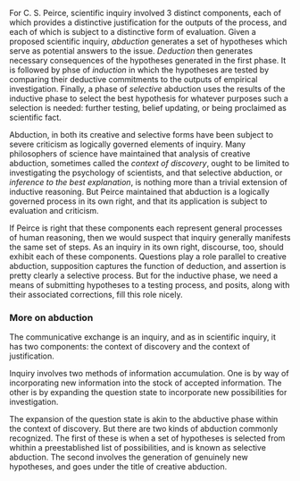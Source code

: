 For C. S. Peirce, scientific inquiry involved 3 distinct components, each of which provides a distinctive justification for the outputs of the process, and each of which is subject to a distinctive form of evaluation.  Given a proposed scientific inquiry, *abduction* generates a set of hypotheses which serve as potential answers to the issue. *Deduction* then generates necessary consequences of the hypotheses generated in the first phase. It is followed by phse of *induction* in which the hypotheses are tested by comparing their deductive commitments to the outputs of empirical investigation. Finally, a phase of *selective* abduction uses the results of the inductive phase to select the best hypothesis for whatever purposes such a selection is needed: further testing, belief updating, or being proclaimed as scientific fact.

Abduction, in both its creative and selective forms have been subject to severe criticism as logically governed elements of inquiry. Many philosophers of science have maintained that analysis of creative abduction, sometimes called the *context of discovery*, ought to be limited to investigating the psychology of scientists, and that selective abduction, or *inference to the best explanation*, is nothing more than a trivial extension of inductive reasoning. But Peirce maintained that abduction is a logically governed process in its own right, and that its application is subject to evaluation and criticism. 

If Peirce is right that these components each represent general processes of human reasoning, then we would suspect that inquiry generally manifests the same set of steps.  As an inquiry in its own right, discourse, too, should exhibit each of these components. Questions play a role parallel to creative abduction, supposition captures the function of deduction, and assertion is pretty clearly a selective process. But for the inductive phase, we need a means of submitting hypotheses to a testing process, and posits, along with their associated corrections, fill this role nicely.

### More on abduction

The communicative exchange is an inquiry, and as in scientific inquiry, it has two components: the context of discovery and the context of justification. 

Inquiry involves two methods of information accumulation.  One is by way of incorporating new information into the stock of accepted information.  The other is by expanding the question state to incorporate new possibilities for investigation.

The expansion of the question state is akin to the abductive phase within the context of discovery. But there are two kinds of abduction commonly recognized. The first of these is when a set of hypotheses is selected from whithin a preestablished list of possibilities, and is known as selective abduction. The second involves the generation of genuinely new hypotheses, and goes under the title of creative abduction.
